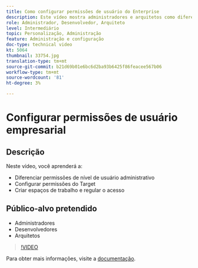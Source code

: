 ```yaml
---
title: Como configurar permissões de usuário do Enterprise
description: Este vídeo mostra administradores e arquitetos como diferenciar permissões de nível de usuário administrativo, configurar permissões do Target e criar espaços de trabalho e regular o acesso.
role: Administrador, Desenvolvedor, Arquiteto
level: Intermediário
topic: Personalização, Administração
feature: Administração e configuração
doc-type: technical video
kt: 5064
thumbnail: 33754.jpg
translation-type: tm+mt
source-git-commit: b21d69b01e6bc6d2ba93b6425f86feacee567b06
workflow-type: tm+mt
source-wordcount: '81'
ht-degree: 3%

---
```



# Configurar permissões de usuário empresarial

## Descrição

Neste vídeo, você aprenderá a:

* Diferenciar permissões de nível de usuário administrativo
* Configurar permissões do Target
* Criar espaços de trabalho e regular o acesso

## Público-alvo pretendido

* Administradores
* Desenvolvedores
* Arquitetos

>[!VIDEO](https://video.tv.adobe.com/v/33754/?quality=12)

Para obter mais informações, visite a [documentação](https://docs.adobe.com/content/help/en/target/using/administer/administrating-target.html).
